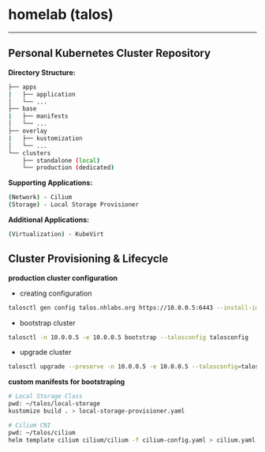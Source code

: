 # homelab (talos)
---
## Personal Kubernetes Cluster Repository

**Directory Structure:**
```sh
├── apps
|   ├── application
│   └── ...
├── base
|   ├── manifests
│   └── ...
├── overlay
|   ├── kustomization
│   └── ...
└── clusters
    ├── standalone (local)
    └── production (dedicated)
```
**Supporting Applications:**
```sh
(Network) - Cilium
(Storage) - Local Storage Provisioner
```
**Additional Applications:**
```sh
(Virtualization) - KubeVirt
```
## Cluster Provisioning & Lifecycle

**production cluster configuration**

- creating configuration
```sh
talosctl gen config talos.nhlabs.org https://10.0.0.5:6443 --install-image=factory.talos.dev/installer-secureboot/376567988ad370138ad8b2698212367b8edcb69b5fd68c80be1f2ec7d603b4ba:v1.8.0 --config-patch @talos/patch.yaml --force
```
- bootstrap cluster

```sh
talosctl -n 10.0.0.5 -e 10.0.0.5 bootstrap --talosconfig talosconfig
```
- upgrade cluster
```sh
talosctl upgrade --preserve -n 10.0.0.5 -e 10.0.0.5 --talosconfig=talosconfig --image factory.talos.dev/installer-secureboot/376567988ad370138ad8b2698212367b8edcb69b5fd68c80be1f2ec7d603b4ba:v1.8.3
```
**custom manifests for bootstraping**
```sh
# Local Storage Class
pwd: ~/talos/local-storage
kustomize build . > local-storage-provisioner.yaml

# Cilium CNI
pwd: ~/talos/cilium
helm template cilium cilium/cilium -f cilium-config.yaml > cilium.yaml
```

